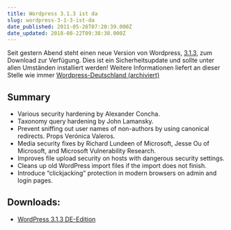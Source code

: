 ```yaml
---
title: Wordpress 3.1.3 ist da
slug: wordpress-3-1-3-ist-da
date_published: 2011-05-26T07:20:39.000Z
date_updated: 2018-08-22T09:38:38.000Z
---
```


Seit gestern Abend steht einen neue Version von Wordpress, [3.1.3](http://codex.wordpress.org/Version_3.1.3), zum Download zur Verfügung. Dies ist ein Sicherheitsupdate und sollte unter allen Umständen installiert werden! Weitere Informationen liefert an dieser Stelle wie immer [Wordpress-Deutschland (archiviert)](http://web.archive.org/web/20110528040513/http://blog.wordpress-deutschland.org:80/2011/05/25/wordpress-3-1-3-de-edition-und-upgradepaket.html)

## Summary

-  Various security hardening by Alexander Concha.
-  Taxonomy query hardening by John Lamansky.
-  Prevent sniffing out user names of non-authors by using canonical redirects. Props Verónica Valeros.
-  Media security fixes by Richard Lundeen of Microsoft, Jesse Ou of Microsoft, and Microsoft Vulnerability Research.
-  Improves file upload security on hosts with dangerous security settings.
-  Cleans up old WordPress import files if the import does not finish.
-  Introduce “clickjacking” protection in modern browsers on admin and login pages.

## Downloads:

- [WordPress 3.1.3 DE-Edition](http://wordpress-deutschland.org/download/deutsch)
